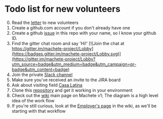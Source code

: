 # Todo list for new volunteers

0. Read the [letter](https://github.com/SavageLearning/UW-Fall-2016/blob/master/LETTER.md) to new volunteers
1. Create a github.com account if you don't already have one
2. Create a github [issue](https://github.com/SavageLearning/UW-Fall-2016/issues) in this repo with your name, so I know your github ID.
3. Find the gitter chat room and say 'Hi!'
[![Join the chat at https://gitter.im/machete-project/Lobby](https://badges.gitter.im/machete-project/Lobby.svg)](https://gitter.im/machete-project/Lobby?utm_source=badge&utm_medium=badge&utm_campaign=pr-badge&utm_content=badge)
4. Join the private [Slack channel](https://savagelearning.slack.com/)
4. Make sure you've received an invite to the JIRA board
5. Ask about visiting field [Casa Latina](https://www.google.com/maps/place/Casa+Latina+Seattle/@47.5995476,-122.312727,17z/data=!3m1!4b1!4m5!3m4!1s0x54906ac022bf5d2b:0x9c0aff2719871584!8m2!3d47.5995476!4d-122.310533)
6. Clone this [repository](https://github.com/SavageLearning/machete-ui) and get it working in your environment
7. Check out the [wiki](https://github.com/savagelearning/Machete/wiki) main page on Machete v1; The diagram is a high level idea of the work flow
8. If you're still curious, look at the [Employer's page](https://github.com/savagelearning/Machete/wiki/UM-04-Employers-Page) in the wiki, as we'll be starting with that workflow
